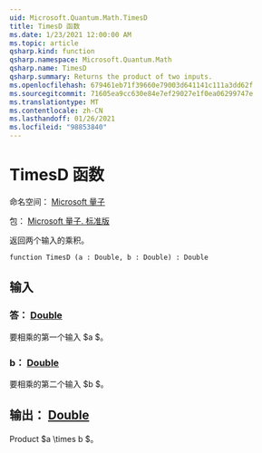 ```yaml
---
uid: Microsoft.Quantum.Math.TimesD
title: TimesD 函数
ms.date: 1/23/2021 12:00:00 AM
ms.topic: article
qsharp.kind: function
qsharp.namespace: Microsoft.Quantum.Math
qsharp.name: TimesD
qsharp.summary: Returns the product of two inputs.
ms.openlocfilehash: 679461eb71f39660e79003d641141c111a3dd62f
ms.sourcegitcommit: 71605ea9cc630e84e7ef29027e1f0ea06299747e
ms.translationtype: MT
ms.contentlocale: zh-CN
ms.lasthandoff: 01/26/2021
ms.locfileid: "98853840"
---
```

# <a name="timesd-function"></a>TimesD 函数

命名空间： [Microsoft 量子](xref:Microsoft.Quantum.Math)

包： [Microsoft 量子. 标准版](https://nuget.org/packages/Microsoft.Quantum.Standard)


返回两个输入的乘积。

```qsharp
function TimesD (a : Double, b : Double) : Double
```


## <a name="input"></a>输入

### <a name="a--double"></a>答： [Double](xref:microsoft.quantum.lang-ref.double)

要相乘的第一个输入 $a $。


### <a name="b--double"></a>b： [Double](xref:microsoft.quantum.lang-ref.double)

要相乘的第二个输入 $b $。



## <a name="output--double"></a>输出： [Double](xref:microsoft.quantum.lang-ref.double)

Product $a \times b $。